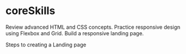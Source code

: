 # coreSkills
Review advanced HTML and CSS concepts. Practice responsive design using Flexbox and Grid. Build a responsive landing page.

Steps to creating a Landing page
